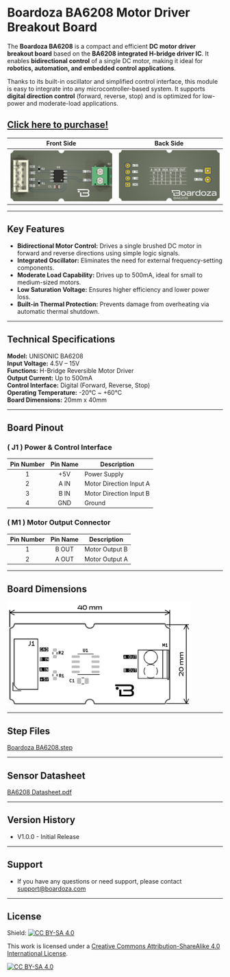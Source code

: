 # Boardoza BA6208 Motor Driver Breakout Board

The **Boardoza BA6208** is a compact and efficient **DC motor driver breakout board** based on the **BA6208 integrated H-bridge driver IC**. It enables **bidirectional control** of a single DC motor, making it ideal for **robotics, automation, and embedded control applications**.

Thanks to its built-in oscillator and simplified control interface, this module is easy to integrate into any microcontroller-based system. It supports **digital direction control** (forward, reverse, stop) and is optimized for low-power and moderate-load applications.

## [Click here to purchase!](https://www.ozdisan.com/maker-and-iot-products/boardoza/boardoza-modules/BOARDOZA-BA6208/1065566)

|Front Side|Back Side|
|:---:|:---:|
|![Boardoza_BA6208G_Front](./assets/BA6208%20Front.png)|![Boardoza_BA6208_Back](./assets/BA6208%20Back.png)|

---

## Key Features

- **Bidirectional Motor Control:** Drives a single brushed DC motor in forward and reverse directions using simple logic signals.
- **Integrated Oscillator:** Eliminates the need for external frequency-setting components.
- **Moderate Load Capability:** Drives up to 500mA, ideal for small to medium-sized motors.
- **Low Saturation Voltage:** Ensures higher efficiency and lower power loss.
- **Built-in Thermal Protection:** Prevents damage from overheating via automatic thermal shutdown.

---

## Technical Specifications

**Model:** UNISONIC BA6208  
**Input Voltage:** 4.5V – 15V  
**Functions:** H-Bridge Reversible Motor Driver  
**Output Current:** Up to 500mA  
**Control Interface:** Digital (Forward, Reverse, Stop)  
**Operating Temperature:** -20°C ~ +60°C  
**Board Dimensions:** 20mm x 40mm  

---

## Board Pinout

### ( J1 ) Power & Control Interface

| Pin Number | Pin Name | Description        |
|:----------:|:--------:|--------------------|
| 1          | +5V      | Power Supply       |
| 2          | A IN     | Motor Direction Input A |
| 3          | B IN     | Motor Direction Input B |
| 4          | GND      | Ground             |

### ( M1 ) Motor Output Connector

| Pin Number | Pin Name | Description        |
|:----------:|:--------:|--------------------|
| 1          | B OUT    | Motor Output B     |
| 2          | A OUT    | Motor Output A     |

---

## Board Dimensions

<img src="./assets/BA6208 Dimension.png" alt="BA6208 Dimension" width="430"/>

---

## Step Files

[Boardoza BA6208.step](./assets/BA6208G%20Step.step)

---

## Sensor Datasheet

[BA6208 Datasheet.pdf](./assets/BA6208%20Datasheet.pdf)

---

## Version History

- V1.0.0 - Initial Release

---

## Support

- If you have any questions or need support, please contact <support@boardoza.com>

---

## License

Shield: [![CC BY-SA 4.0][cc-by-sa-shield]][cc-by-sa]

This work is licensed under a
[Creative Commons Attribution-ShareAlike 4.0 International License][cc-by-sa].

[![CC BY-SA 4.0][cc-by-sa-image]][cc-by-sa]

[cc-by-sa]: http://creativecommons.org/licenses/by-sa/4.0/
[cc-by-sa-image]: https://licensebuttons.net/l/by-sa/4.0/88x31.png
[cc-by-sa-shield]: https://img.shields.io/badge/License-CC%20BY--SA%204.0-lightgrey.svg
